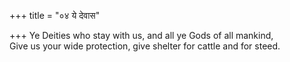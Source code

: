 +++
title = "०४ ये देवास"

+++
Ye Deities who stay with us, and all ye Gods of all mankind,  
     Give us your wide protection, give shelter for cattle and for steed.